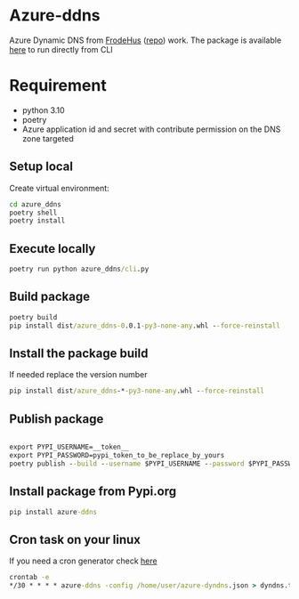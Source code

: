 # Azure-ddns
Azure Dynamic DNS from [FrodeHus](https://www.frodehus.dev/azure-dyndns/) ([repo](https://github.com/FrodeHus/azure-dyndns)) work.
The package is available [here](https://pypi.org/project/azure-ddns/) to run directly from CLI


# Requirement

- python 3.10
- poetry
- Azure application id and secret with contribute permission on the DNS zone targeted

## Setup local

Create virtual environment:

``` cmd
cd azure_ddns
poetry shell
poetry install
```

## Execute locally

``` cmd
poetry run python azure_ddns/cli.py
```

## Build package

``` cmd
poetry build
pip install dist/azure_ddns-0.0.1-py3-none-any.whl --force-reinstall
```
## Install the package build

If needed replace the version number

``` cmd
pip install dist/azure_ddns-*-py3-none-any.whl --force-reinstall
```

## Publish package

``` cmd

export PYPI_USERNAME=__token__
export PYPI_PASSWORD=pypi_token_to_be_replace_by_yours
poetry publish --build --username $PYPI_USERNAME --password $PYPI_PASSWORD
```

## Install package from Pypi.org

```cmd
pip install azure-ddns
```

## Cron task on your linux

If you need a cron generator check [here](https://crontab.guru/)

```cmd
crontab -e
*/30 * * * * azure-ddns -config /home/user/azure-dyndns.json > dyndns.txt
```